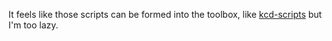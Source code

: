 It feels like those scripts can be formed into the toolbox, like [kcd-scripts](https://github.com/kentcdodds/kcd-scripts) but I'm too lazy.
